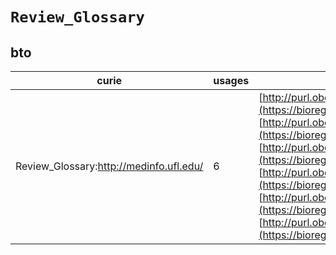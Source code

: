 # `Review_Glossary`

## bto

| curie                                   |   usages | nodes                                                                                                                                                                                                                                                                                                                                                                                                                                                                                                                                                                                                                                                                                                |
|-----------------------------------------|----------|------------------------------------------------------------------------------------------------------------------------------------------------------------------------------------------------------------------------------------------------------------------------------------------------------------------------------------------------------------------------------------------------------------------------------------------------------------------------------------------------------------------------------------------------------------------------------------------------------------------------------------------------------------------------------------------------------|
| Review_Glossary:http://medinfo.ufl.edu/ |        6 | [http://purl.obolibrary.org/obo/BTO:0000411](https://bioregistry.io/http://purl.obolibrary.org/obo/BTO:0000411), [http://purl.obolibrary.org/obo/BTO:0000419](https://bioregistry.io/http://purl.obolibrary.org/obo/BTO:0000419), [http://purl.obolibrary.org/obo/BTO:0001697](https://bioregistry.io/http://purl.obolibrary.org/obo/BTO:0001697), [http://purl.obolibrary.org/obo/BTO:0003454](https://bioregistry.io/http://purl.obolibrary.org/obo/BTO:0003454), [http://purl.obolibrary.org/obo/BTO:0003455](https://bioregistry.io/http://purl.obolibrary.org/obo/BTO:0003455), [http://purl.obolibrary.org/obo/BTO:0003456](https://bioregistry.io/http://purl.obolibrary.org/obo/BTO:0003456) |
